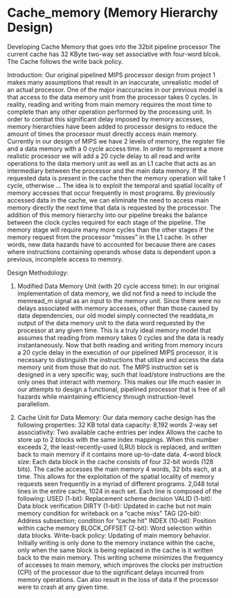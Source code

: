 # Cache_memory (Memory Hierarchy Design)
Developing Cache Memory that goes into the 32bit pipeline processor
The current cache has 32 KByte two-way set associative with four-word blcok.
The Cache follows the write back policy. 

Introduction:
Our original pipelined MIPS processor design from project 1 makes many assumptions that result in an inaccurate, unrealistic model of an actual processor. One of the major inaccuracies in our previous model is that access to the data memory unit from the processor takes 0 cycles. In reality, reading and writing from main memory requires the most time to complete than any other operation performed by the processing unit. 
In order to combat this significant delay imposed by memory accesses, memory hierarchies have been added to processor designs to reduce the amount of times the processor must directly access main memory. Currently in our design of MIPS we have 2 levels of memory, the register file and a data memory with a 0 cycle access time. In order to represent a more realistic processor we will add a 20 cycle delay to all read and write operations to the data memory unit as well as an L1 cache that acts as an intermediary between the processor and the main data memory. If the requested data is present in the cache then the memory operation will take 1 cycle, otherwise … The idea is to exploit the temporal and spatial locality of memory accesses that occur frequently in most programs. By previously accessed data in the cache, we can eliminate the need to access main memory directly the next time that data is requested by the processor. 
The addition of this memory hierarchy into our pipeline breaks the balance between the clock cycles required for each stage of the pipeline. The memory stage will require many more cycles than the other stages if the memory request from the processor “misses” in the L1 cache. In other words, new data hazards have to accounted for because there are cases where instructions containing operands whose data is dependent upon a previous, incomplete access to memory.

Design Methodology:
1. Modified Data Memory Unit (with 20 cycle access time):
In our original implementation of data memory, we did not find a need to include the memread_m signal as an input to the memory unit. Since there were no delays associated with memory accesses, other than those caused by data dependencies, our old model simply connected the readdata_m output of the data memory unit to the data word requested by the processor at any given time. This is a truly ideal memory model that assumes that reading from memory takes 0 cycles and the data is ready instantaneously. 
Now that both reading and writing from memory incurs a 20 cycle delay in the execution of our pipelined MIPS processor, it is necessary to distinguish the instructions that utilize and access the data memory unit from those that do not. The MIPS instruction set is designed in a very specific way, such that load/store instructions are the only ones that interact with memory. This makes our life much easier in our attempts to design a functional, pipelined processor that is free of all hazards while maintaining efficiency through instruction-level parallelism.

2. Cache Unit for Data Memory:
Our data memory cache design has the following properties:
32 KB total data capacity: 8,192 words
2-way set associativity: Two available cache entries per index
Allows the cache to store up to 2 blocks with the same index mappings.
When this number exceeds 2, the least-recently-used (LRU) block is replaced, and written back to main memory if it contains more up-to-date data.
4-word block size: Each data block in the cache consists of four 32-bit words (128 bits).
The cache accesses the main memory 4 words, 32 bits each, at a time. This allows for the exploitation of the spatial locality of memory requests seen frequently in a myriad of different programs.
2,048 total lines in the entire cache, 1024 in each set.
Each line is composed of the following:
USED (1-bit): Replacement scheme decision
VALID (1-bit): Data block verification
DIRTY (1-bit): Updated in cache but not main memory
condition for writeback on a “cache miss”
TAG (20-bit): Address subsection; condition for “cache hit”
INDEX (10-bit): Position within cache memory
BLOCK_OFFSET (2-bit): Word selection within data blocks.
Write-back policy: Updating of main memory behavior.
Initially writing is only done to the memory instance within the cache, only when the same block is being replaced in the cache is it written back to the main memory.
This writing scheme minimizes the frequency of accesses to main memory, which improves the clocks per instruction (CPI) of the processor due to the significant delays incurred from memory operations.
Can also result in the loss of data if the processor were to crash at any given time. 
